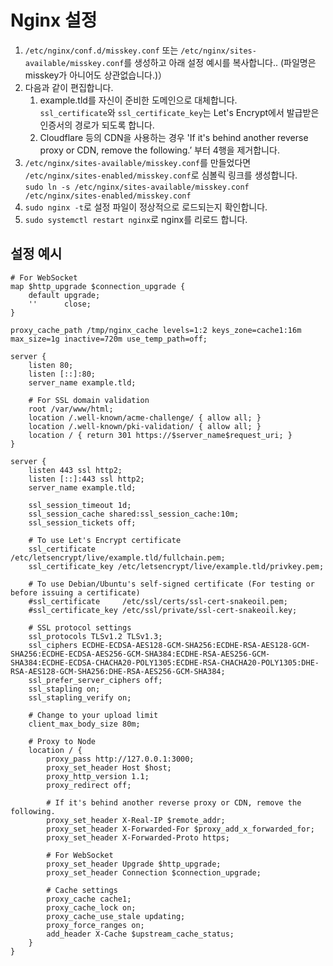 # Nginx 설정

1. `/etc/nginx/conf.d/misskey.conf` 또는 `/etc/nginx/sites-available/misskey.conf`를 생성하고 아래 설정 예시를 복사합니다..
   (파일명은 misskey가 아니어도 상관없습니다.)）
2. 다음과 같이 편집합니다.
   1. example.tld를 자신이 준비한 도메인으로 대체합니다.\
      `ssl_certificate`와 `ssl_certificate_key`는 Let's Encrypt에서 발급받은 인증서의 경로가 되도록 합니다.
   2. Cloudflare 등의 CDN을 사용하는 경우 'If it's behind another reverse proxy or CDN, remove the following.’ 부터 4행을 제거합니다.
3. `/etc/nginx/sites-available/misskey.conf`를 만들었다면 `/etc/nginx/sites-enabled/misskey.conf`로 심볼릭 링크를 생성합니다.\
   `sudo ln -s /etc/nginx/sites-available/misskey.conf /etc/nginx/sites-enabled/misskey.conf`
4. `sudo nginx -t`로 설정 파일이 정상적으로 로드되는지 확인합니다.
5. `sudo systemctl restart nginx`로 nginx를 리로드 합니다.

## 설정 예시

```nginx
# For WebSocket
map $http_upgrade $connection_upgrade {
    default upgrade;
    ''      close;
}

proxy_cache_path /tmp/nginx_cache levels=1:2 keys_zone=cache1:16m max_size=1g inactive=720m use_temp_path=off;

server {
    listen 80;
    listen [::]:80;
    server_name example.tld;

    # For SSL domain validation
    root /var/www/html;
    location /.well-known/acme-challenge/ { allow all; }
    location /.well-known/pki-validation/ { allow all; }
    location / { return 301 https://$server_name$request_uri; }
}

server {
    listen 443 ssl http2;
    listen [::]:443 ssl http2;
    server_name example.tld;

    ssl_session_timeout 1d;
    ssl_session_cache shared:ssl_session_cache:10m;
    ssl_session_tickets off;

    # To use Let's Encrypt certificate
    ssl_certificate     /etc/letsencrypt/live/example.tld/fullchain.pem;
    ssl_certificate_key /etc/letsencrypt/live/example.tld/privkey.pem;

    # To use Debian/Ubuntu's self-signed certificate (For testing or before issuing a certificate)
    #ssl_certificate     /etc/ssl/certs/ssl-cert-snakeoil.pem;
    #ssl_certificate_key /etc/ssl/private/ssl-cert-snakeoil.key;

    # SSL protocol settings
    ssl_protocols TLSv1.2 TLSv1.3;
    ssl_ciphers ECDHE-ECDSA-AES128-GCM-SHA256:ECDHE-RSA-AES128-GCM-SHA256:ECDHE-ECDSA-AES256-GCM-SHA384:ECDHE-RSA-AES256-GCM-SHA384:ECDHE-ECDSA-CHACHA20-POLY1305:ECDHE-RSA-CHACHA20-POLY1305:DHE-RSA-AES128-GCM-SHA256:DHE-RSA-AES256-GCM-SHA384;
    ssl_prefer_server_ciphers off;
    ssl_stapling on;
    ssl_stapling_verify on;

    # Change to your upload limit
    client_max_body_size 80m;

    # Proxy to Node
    location / {
        proxy_pass http://127.0.0.1:3000;
        proxy_set_header Host $host;
        proxy_http_version 1.1;
        proxy_redirect off;

        # If it's behind another reverse proxy or CDN, remove the following.
        proxy_set_header X-Real-IP $remote_addr;
        proxy_set_header X-Forwarded-For $proxy_add_x_forwarded_for;
        proxy_set_header X-Forwarded-Proto https;

        # For WebSocket
        proxy_set_header Upgrade $http_upgrade;
        proxy_set_header Connection $connection_upgrade;

        # Cache settings
        proxy_cache cache1;
        proxy_cache_lock on;
        proxy_cache_use_stale updating;
        proxy_force_ranges on;
        add_header X-Cache $upstream_cache_status;
    }
}
```
